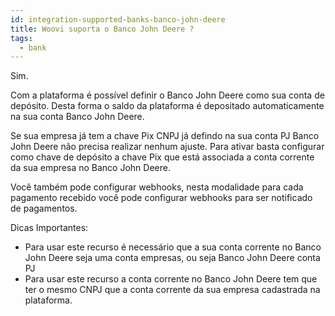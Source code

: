 ```yaml
---
id: integration-supported-banks-banco-john-deere
title: Woovi suporta o Banco John Deere ?
tags:
  - bank
---
```


Sim.

Com a plataforma é possível definir o Banco John Deere como sua conta de depósito. Desta forma o saldo da plataforma é depositado automaticamente na sua conta Banco John Deere.

Se sua empresa já tem a chave Pix CNPJ já defindo na sua conta PJ Banco John Deere não precisa realizar nenhum ajuste. Para ativar basta configurar como chave de depósito a chave Pix que está associada a conta corrente da sua empresa no Banco John Deere.

Você também pode configurar webhooks, nesta modalidade para cada pagamento recebido você pode configurar webhooks para ser notificado de pagamentos.

Dicas Importantes:

- Para usar este recurso é necessário que a sua conta corrente no Banco John Deere seja uma conta empresas, ou seja Banco John Deere conta PJ
- Para usar este recurso a conta corrente no Banco John Deere tem que ter o mesmo CNPJ que a conta corrente da sua empresa cadastrada na plataforma.
